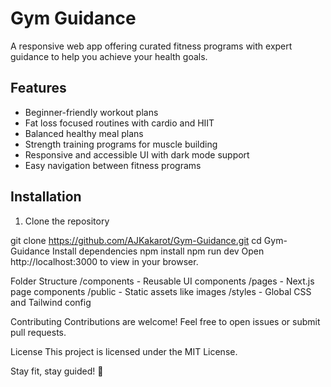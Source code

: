# Gym Guidance

A responsive web app offering curated fitness programs with expert guidance to help you achieve your health goals.

## Features

- Beginner-friendly workout plans
- Fat loss focused routines with cardio and HIIT
- Balanced healthy meal plans
- Strength training programs for muscle building
- Responsive and accessible UI with dark mode support
- Easy navigation between fitness programs

## Installation

1. Clone the repository


git clone https://github.com/AJKakarot/Gym-Guidance.git
cd Gym-Guidance
Install dependencies
npm install
npm run dev
Open http://localhost:3000 to view in your browser.

Folder Structure
/components - Reusable UI components
/pages - Next.js page components
/public - Static assets like images
/styles - Global CSS and Tailwind config


Contributing
Contributions are welcome! Feel free to open issues or submit pull requests.

License
This project is licensed under the MIT License.

Stay fit, stay guided! 💪



